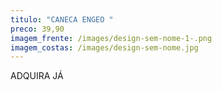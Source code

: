 ```yaml
---
titulo: "CANECA ENGEO "
preco: 39,90
imagem_frente: /images/design-sem-nome-1-.png
imagem_costas: /images/design-sem-nome.jpg
---
```

A﻿DQUIRA JÁ